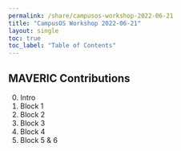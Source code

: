 ```yaml
---
permalink: /share/campusos-workshop-2022-06-21
title: "CampusOS Workshop 2022-06-21"
layout: single
toc: true
toc_label: "Table of Contents"
---
```

## MAVERIC Contributions

0. Intro
1. Block 1
2. Block 2
3. Block 3
4. Block 4
5. Block 5 & 6




